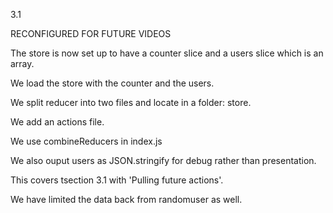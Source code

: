 3.1

RECONFIGURED FOR FUTURE VIDEOS

The store is now set up to have a counter slice and a users slice which is an array.

We load the store with the counter and the users.

We split reducer into two files and locate in a folder: store.

We add an actions file.

We use combineReducers in index.js

We also ouput users as JSON.stringify for debug rather than presentation.

This covers tsection 3.1 with 'Pulling future actions'.

We have limited the data back from randomuser as well.
